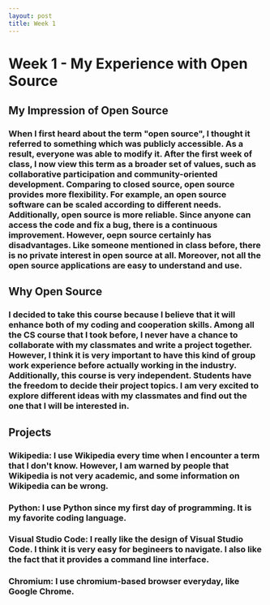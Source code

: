 ```yaml
---
layout: post
title: Week 1
---
```


# Week 1 - My Experience with Open Source

## My Impression of Open Source
### When I first heard about the term "open source", I thought it referred to something which was publicly accessible. As a result, everyone was able to modify it. After the first week of class, I now view this term as a broader set of values, such as collaborative participation and community-oriented development. Comparing to closed source, open source provides more flexibility. For example, an open source software can be scaled according to different needs. Additionally, open source is more reliable. Since anyone can access the code and fix a bug, there is a continuous improvement. However, oepn source certainly has disadvantages. Like someone mentioned in class before, there is no private interest in open source at all. Moreover, not all the open source applications are easy to understand and use. 

## Why Open Source
### I decided to take this course because I believe that it will enhance both of my coding and cooperation skills. Among all the CS course that I took before, I never have a chance to collaborate with my classmates and write a project together. However, I think it is very important to have this kind of group work experience before actually working in the industry. Additionally, this course is very independent. Students have the freedom to decide their project topics. I am very excited to explore different ideas with my classmates and find out the one that I will be interested in. 

## Projects
### Wikipedia: I use Wikipedia every time when I encounter a term that I don't know. However, I am warned by people that Wikipedia is not very academic, and some information on Wikipedia can be wrong.
### Python: I use Python since my first day of programming. It is my favorite coding language. 
### Visual Studio Code: I really like the design of Visual Studio Code. I think it is very easy for begineers to navigate. I also like the fact that it provides a command line interface. 
### Chromium: I use chromium-based browser everyday, like Google Chrome.

